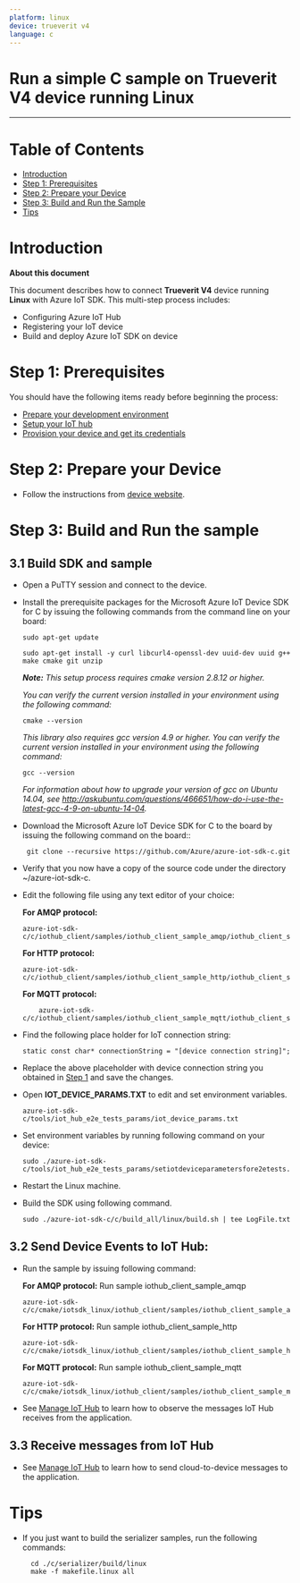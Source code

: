 ```yaml
---
platform: linux
device: trueverit v4
language: c
---
```


Run a simple C sample on Trueverit V4 device running Linux
===
---

# Table of Contents

-   [Introduction](#Introduction)
-   [Step 1: Prerequisites](#Prerequisites)
-   [Step 2: Prepare your Device](#PrepareDevice)
-   [Step 3: Build and Run the Sample](#Build)
-   [Tips](#tips)

<a name="Introduction"></a>
# Introduction

**About this document**

This document describes how to connect **Trueverit V4** device running **Linux** with Azure IoT SDK. This multi-step process includes:
-   Configuring Azure IoT Hub
-   Registering your IoT device
-   Build and deploy Azure IoT SDK on device

<a name="Prerequisites"></a>
# Step 1: Prerequisites

You should have the following items ready before beginning the process:

-   [Prepare your development environment][setup-devbox-linux]
-   [Setup your IoT hub][lnk-setup-iot-hub]
-   [Provision your device and get its credentials][lnk-manage-iot-hub]

<a name="PrepareDevice"></a>
# Step 2: Prepare your Device
-   Follow the instructions from [device website](https://www.trueverit.com/).

<a name="Build"></a>
# Step 3: Build and Run the sample

<a name="Load"></a>
## 3.1 Build SDK and sample

-   Open a PuTTY session and connect to the device.

-   Install the prerequisite packages for the Microsoft Azure IoT Device SDK for C by issuing the following commands from the command line on your board:

        sudo apt-get update

        sudo apt-get install -y curl libcurl4-openssl-dev uuid-dev uuid g++ make cmake git unzip
    
    ***Note:*** *This setup process requires cmake version 2.8.12 or higher.* 
    
    *You can verify the current version installed in your environment using the  following command:*

        cmake --version

    *This library also requires gcc version 4.9 or higher. You can verify the current version installed in your environment using the following command:*
    
        gcc --version 

    *For information about how to upgrade your version of gcc on Ubuntu 14.04, see <http://askubuntu.com/questions/466651/how-do-i-use-the-latest-gcc-4-9-on-ubuntu-14-04>.*

-  Download the Microsoft Azure IoT Device SDK for C to the board by issuing the following command on the board::

        git clone --recursive https://github.com/Azure/azure-iot-sdk-c.git

-  Verify that you now have a copy of the source code under the directory ~/azure-iot-sdk-c.

-   Edit the following file using any text editor of your choice:
  
    **For AMQP protocol:**

        azure-iot-sdk-c/c/iothub_client/samples/iothub_client_sample_amqp/iothub_client_sample_amqp.c

    **For HTTP protocol:**

        azure-iot-sdk-c/c/iothub_client/samples/iothub_client_sample_http/iothub_client_sample_http.c
	
	**For MQTT protocol:**
		
		    azure-iot-sdk-c/c/iothub_client/samples/iothub_client_sample_mqtt/iothub_client_sample_mqtt.c

-   Find the following place holder for IoT connection string:

        static const char* connectionString = "[device connection string]";

-   Replace the above placeholder with device connection string you obtained in [Step 1](#Step-1:-Prerequisites) and save the changes.

-	Open **IOT_DEVICE_PARAMS.TXT** to edit and set environment variables.

		azure-iot-sdk-c/tools/iot_hub_e2e_tests_params/iot_device_params.txt

-	Set environment variables by running following command on your device:

		sudo ./azure-iot-sdk-c/tools/iot_hub_e2e_tests_params/setiotdeviceparametersfore2etests.sh

-	Restart the Linux machine.

-	Build the SDK using following command.
	
		sudo ./azure-iot-sdk-c/c/build_all/linux/build.sh | tee LogFile.txt

## 3.2 Send Device Events to IoT Hub:

-   Run the sample by issuing following command:

    **For AMQP protocol:** Run sample iothub_client_sample_amqp

        azure-iot-sdk-c/c/cmake/iotsdk_linux/iothub_client/samples/iothub_client_sample_amqp/iothub_client_sample_amqp

    **For HTTP protocol:** Run sample iothub_client_sample_http

        azure-iot-sdk-c/c/cmake/iotsdk_linux/iothub_client/samples/iothub_client_sample_http/iothub_client_sample_http

 	  **For MQTT protocol:** Run sample iothub_client_sample_mqtt

        azure-iot-sdk-c/c/cmake/iotsdk_linux/iothub_client/samples/iothub_client_sample_mqtt/iothub_client_sample_mqtt

-   See [Manage IoT Hub][lnk-manage-iot-hub] to learn how to observe the messages IoT Hub receives from the application.

## 3.3 Receive messages from IoT Hub

-   See [Manage IoT Hub][lnk-manage-iot-hub] to learn how to send cloud-to-device messages to the application.

<a name="tips"></a>
# Tips

- If you just want to build the serializer samples, run the following commands:
 
        cd ./c/serializer/build/linux 
        make -f makefile.linux all


[setup-devbox-linux]: https://github.com/Azure/azure-iot-sdk-c/blob/master/doc/devbox_setup.md
[lnk-setup-iot-hub]: ../setup_iothub.md
[lnk-manage-iot-hub]: ../manage_iot_hub.md
